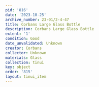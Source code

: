 ```yaml
---
pid: '816'
date: '2023-10-25'
archive_number: 23-01/2-4-47
title: Corbans Large Glass Bottle
description: Corbans Large Glass Bottle
extent: '1'
condition: Good
date_unvalidated: Unknown
creator: Corbans
collector: Unknown
materials: Glass
collection: tinui
key: object
order: '815'
layout: tinui_item
---
```

